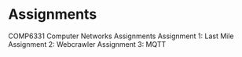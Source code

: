 # Assignments
COMP6331 Computer Networks Assignments
Assignment 1: Last Mile
Assignment 2: Webcrawler
Assignment 3: MQTT

